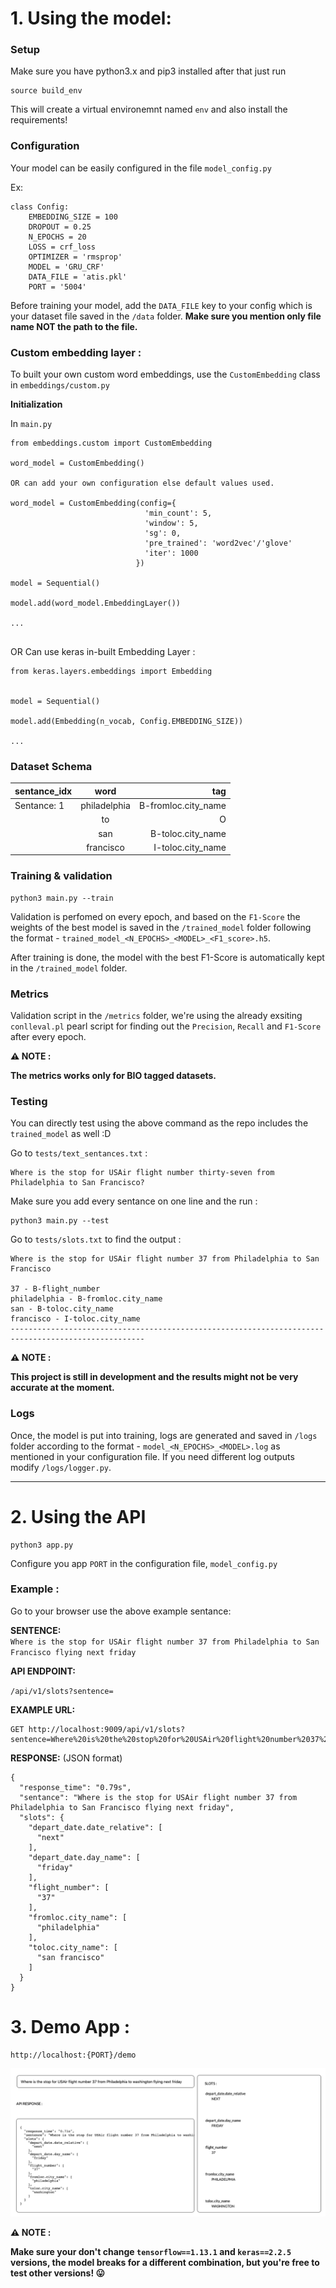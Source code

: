 # 1. Using the model:

### Setup

Make sure you have python3.x and pip3 installed after that just run 

```
source build_env
```

This will create a virtual environemnt named `env` and also install the requirements!

### Configuration

Your model can be easily configured in the file `model_config.py` 

Ex:

```
class Config:
    EMBEDDING_SIZE = 100
    DROPOUT = 0.25
    N_EPOCHS = 20
    LOSS = crf_loss
    OPTIMIZER = 'rmsprop'
    MODEL = 'GRU_CRF'
    DATA_FILE = 'atis.pkl'
    PORT = '5004'
```

Before training your model, add the `DATA_FILE` key to your config which is your dataset file saved in the `/data` folder.  **Make sure you mention only file name NOT the path to the file.**

### Custom embedding layer :

To built your own custom word embeddings, use the `CustomEmbedding` class in `embeddings/custom.py`


**Initialization**

In `main.py`

```
from embeddings.custom import CustomEmbedding

word_model = CustomEmbedding()

OR can add your own configuration else default values used.

word_model = CustomEmbedding(config={
                              'min_count': 5,
                              'window': 5,
                              'sg': 0,
                              'pre_trained': 'word2vec'/'glove'
                              'iter': 1000
                            })

model = Sequential()

model.add(word_model.EmbeddingLayer())

...
  
```

OR Can use keras in-built Embedding Layer :

```
from keras.layers.embeddings import Embedding


model = Sequential()

model.add(Embedding(n_vocab, Config.EMBEDDING_SIZE))

...

```

### Dataset Schema

| sentance_idx | word | tag  |
| ------------- |:-------------:| -----:|
| Sentance: 1    | philadelphia | B-fromloc.city_name | 
|    | to      |   O |
|  | san      |   B-toloc.city_name  |
|  | francisco      |   I-toloc.city_name  |

### Training & validation

```
python3 main.py --train
```

Validation is perfomed on every epoch, and based on the `F1-Score` the weights of the best model is saved in the `/trained_model` folder following the format - `trained_model_<N_EPOCHS>_<MODEL>_<F1_score>.h5`.

After training is done, the model with the best F1-Score is automatically kept in the `/trained_model` folder.

### Metrics

Validation script in the `/metrics` folder, we're using the already exsiting `conlleval.pl` pearl script for finding out the `Precision`, `Recall` and `F1-Score` after every epoch.

**:warning: NOTE :**

**The metrics works only for BIO tagged datasets.**

### Testing

You can directly test using the above command as the repo includes the `trained_model` as well :D

Go to `tests/text_sentances.txt` :

```
Where is the stop for USAir flight number thirty-seven from Philadelphia to San Francisco?

```

Make sure you add every sentance on one line and the run :

```
python3 main.py --test
```

Go to `tests/slots.txt` to find the output :

```
Where is the stop for USAir flight number 37 from Philadelphia to San Francisco

37 - B-flight_number
philadelphia - B-fromloc.city_name
san - B-toloc.city_name
francisco - I-toloc.city_name
----------------------------------------------------------------------------------------------------

```

**:warning: NOTE :**

**This project is still in development and the results might not be very accurate at the moment.**

### Logs

Once, the model is put into training, logs are generated and saved in `/logs` folder according to the format - `model_<N_EPOCHS>_<MODEL>.log` as mentioned in your configuration file. If you need different log outputs modify `/logs/logger.py`.

---

# 2. Using the API 
```
python3 app.py
```

Configure you app `PORT` in the configuration file, `model_config.py`

### Example :

Go to your browser use the above example sentance:

**SENTENCE:**\
`Where is the stop for USAir flight number 37 from Philadelphia to San Francisco flying next friday`

**API ENDPOINT:**

`/api/v1/slots?sentence=`

**EXAMPLE URL:**

```
GET http://localhost:9009/api/v1/slots?sentence=Where%20is%20the%20stop%20for%20USAir%20flight%20number%2037%20from%20Philadelphia%20to%20San%20Francisco%20flying%20next%20friday
```

**RESPONSE:**  (JSON format)

```
{
  "response_time": "0.79s", 
  "sentance": "Where is the stop for USAir flight number 37 from Philadelphia to San Francisco flying next friday", 
  "slots": {
    "depart_date.date_relative": [
      "next"
    ], 
    "depart_date.day_name": [
      "friday"
    ], 
    "flight_number": [
      "37"
    ], 
    "fromloc.city_name": [
      "philadelphia"
    ], 
    "toloc.city_name": [
      "san francisco"
    ]
  }
}
```

# 3. Demo App :

```
http://localhost:{PORT}/demo
```

![demoApp](screenshots/demoApp.png)

**:warning: NOTE :**

**Make sure your don't change `tensorflow==1.13.1` and `keras==2.2.5` versions, the model breaks for a different combination, but you're free to test other versions! :stuck_out_tongue:**
